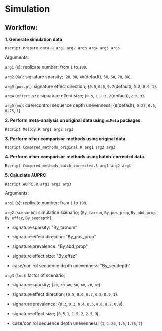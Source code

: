 # Simulation 

## Workflow:
**1. Generate simulation data.**
```console
Rscript Prepare_data.R arg1 arg2 arg3 arg4 arg5 arg6
```
   Arguments:

   `arg1` (`s`): replicate number; from `1` to `100`.
   
   `arg2` (`Ka`): signature sparsity; {`20`, `30`, `40`(default), `50`, `60`, `70`, `80`}.
   
   `arg3` (`pos.pt`): signature effect direction; {`0.5`, `0.6`, `0.7`(default), `0.8`, `0.9`, `1`}.
   
   `arg4` (`effect.sz`): signature effect size; {`0.5`, `1`, `1.5`, `2`(default), `2.5`, `3`}.
   
   `arg5` (`mu`): case/control sequence depth unevenness; {`0`(default), `0.25`, `0.5`, `0.75`, `1`}
   
**2. Perform meta-analysis on original data using `miMeta` packages.**
```console
Rscript Melody.R arg1 arg2 arg3
```

**3. Perform other comparison methods using original data.**
```console
Rscript Compared_methods_original.R arg1 arg2 arg3
```

**4. Perform other comparison methods using batch-corrected data.**
```console
Rscript Compared_methods_batch_corrected.R arg1 arg2 arg3
```

**5. Caluclate AUPRC**
```console
Rscript AUPRC.R arg1 arg2 arg3
```

   Arguments:

   `arg1` (`s`): replicate number; from `1` to `100`.
   
   `arg2` (`scenario`): simulation scenario; {`By_taxnum`, `By_pos_prop`, `By_abd_prop`, `By_effsz`, `By_seqdepth`}.
   
   * signature sparsity: "By_taxnum"
    
   * signature effect direction: "By_pos_prop"
    
   * signature prevalence: "By_abd_prop"
    
   * signature effect size: "By_effsz"
    
   * case/control sequence depth unevenness: "By_seqdepth"
    
   `arg3` (`loc`): factor of scenario;
   
   * signature sparsity; {`20`, `30`, `40`, `50`, `60`, `70`, `80`}.
     
   * signature effect direction; {`0.5`, `0.6`, `0.7`, `0.8`, `0.9`, `1`}.
    
   * signarure prevalence; {`0.2`, `0.3`, `0.4`, `0.5`, `0.6`, `0.7`, `0.8`}.
    
   * signature effect size; {`0.5`, `1`, `1.5`, `2`, `2.5`, `3`}.
    
   * case/control sequence depth unevenness; {`1`, `1.25`, `1.5`, `1.75`, `2`}

